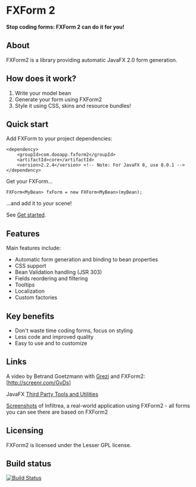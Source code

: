 FXForm 2
========

**Stop coding forms: FXForm 2 can do it for you!**

About
-----

FXForm2 is a library providing automatic JavaFX 2.0 form generation.

How does it work?
-----------------

1. Write your model bean
2. Generate your form using FXForm2
3. Style it using CSS, skins and resource bundles!

Quick start
-----------
Add FXForm to your project dependencies:
  
    <dependency>
        <groupId>com.dooapp.fxform2</groupId>
        <artifactId>core</artifactId>
        <version>2.2.4</version> <!-- Note: For JavaFX 8, use 8.0.1 -->
    </dependency>

Get your FXForm...

    FXForm<MyBean> fxForm = new FXForm<MyBean>(myBean);

...and add it to your scene!

See [Get started](https://github.com/dooApp/FXForm2/wiki/Get-started).

Features
--------

Main features include:

* Automatic form generation and binding to bean properties
* CSS support
* Bean Validation handling (JSR 303)
* Fields reordering and filtering
* Tooltips
* Localization
* Custom factories

Key benefits
------------
* Don't waste time coding forms, focus on styling
* Less code and improved quality
* Easy to use and to customize

Links
-----

A video by Betrand Goetzmann with [Grezi](https://bitbucket.org/bgoetzmann/grezi/wiki/Home) and FXForm2: [http://screenr.com/GvDs]

JavaFX [Third Party Tools and Utilities](http://www.oracle.com/technetwork/java/javafx/community/3rd-party-1844355.html)

[Screenshots](http://infiltrea.com/index.php/visuels) of Infiltrea, a real-world application using FXForm2 - all forms you can see there are based on FXForm2

Licensing
---------

FXForm2 is licensed under the Lesser GPL license.

Build status
------------
[![Build Status](https://buildhive.cloudbees.com/job/dooApp/job/FXForm2/badge/icon)](https://buildhive.cloudbees.com/job/dooApp/job/FXForm2/)
